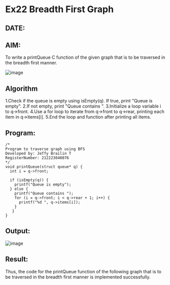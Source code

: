 # Ex22 Breadth First Graph
## DATE:
## AIM:
To write a printQueue C function of the given graph that is to be traversed in the breadth first manner.

![image](https://github.com/user-attachments/assets/f483f48c-6af0-4027-a993-01c108a50933)


## Algorithm
1.Check if the queue is empty using isEmpty(q). If true, print "Queue is empty".
2.If not empty, print "Queue contains ".
3.Initialize a loop variable i to q->front.
4.Use a for loop to iterate from q->front to q->rear, printing each item in q->items[i].
5.End the loop and function after printing all items. 

## Program:
```
/*
Program to traverse graph using BFS
Developed by: Jeffy Brailin T
RegisterNumber: 212223040076
*/
void printQueue(struct queue* q) {
  int i = q->front;
 
  if (isEmpty(q)) {
    printf("Queue is empty");
  } else { 
    printf("Queue contains ");
    for (i = q->front; i < q->rear + 1; i++) {
      printf("%d ", q->items[i]);
    }
   }
}
```

## Output:
![image](https://github.com/user-attachments/assets/b701c7a9-beb9-4e3c-9747-133825848a9a)


## Result:
Thus, the code for the printQueue function of the following graph that is to be traversed in the breadth first manner is implemented successfully.
